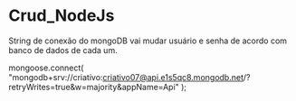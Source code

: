 # Crud_NodeJs

String de conexão do mongoDB vai mudar usuário e senha de acordo com banco de dados de cada um.

mongoose.connect(
  "mongodb+srv://criativo:criativo07@api.e1s5qc8.mongodb.net/?retryWrites=true&w=majority&appName=Api"
);
